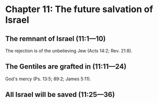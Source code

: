 # Chapter 11: The future salvation of Israel

## The remnant of Israel (11:1—10)

The rejection is of the unbelieving Jew (Acts 14:2; Rev. 21:8).

<!--Many Jews did believe in Christ. All the disciples were Jews. The church on the day of Pentecost was made completely of Jews.-->
<!--Here it deals with the idea of God hardening people-->

## The Gentiles are grafted in (11:11—24)

God's mercy (Ps. 13:5; 89:2; James 5:11).

<!--Gentiles are not replacing the Jews, but they have been invited to join into the covenant that God made with Abraham.-->
<!--Gentiles should not be proud, because they can lose their place in Christ.-->

## All Israel will be saved (11:25—36)

<!--My initial thought is that v. 33-36 are not disconnected from the rest of Chap. 11,
but are a proclamation of trust in God that He knows what He is doing concerning the salvation of both the Jews and the gentiles.-->
